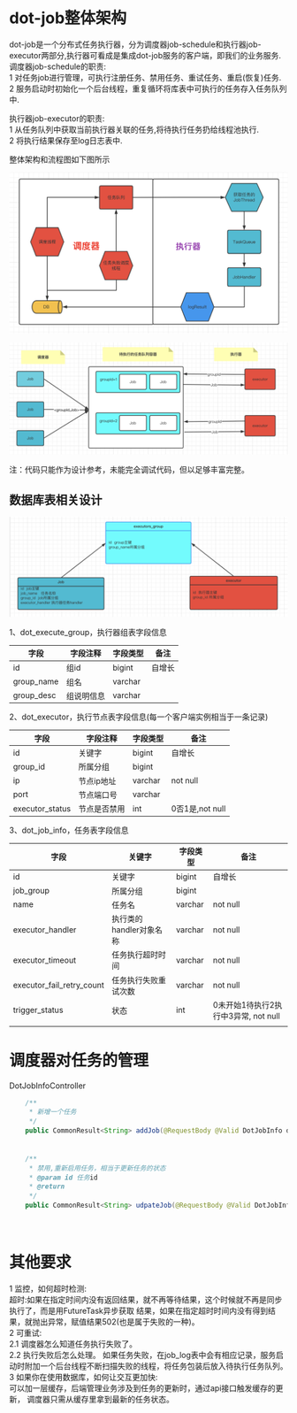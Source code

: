 # dot-job整体架构

dot-job是一个分布式任务执行器，分为调度器job-schedule和执行器job-executor两部分,执行器可看成是集成dot-job服务的客户端，即我们的业务服务.  
调度器job-schedule的职责:  
1 对任务job进行管理，可执行注册任务、禁用任务、重试任务、重启(恢复)任务.  
2 服务启动时初始化一个后台线程，重复循环将库表中可执行的任务存入任务队列中.  


执行器job-executor的职责:  
1 从任务队列中获取当前执行器关联的任务,将待执行任务扔给线程池执行.  
2 将执行结果保存至log日志表中.  


整体架构和流程图如下图所示

![dot-job架构](https://github.com/shuxunyer/dot-job/blob/main/dot-job%20%E6%9E%B6%E6%9E%84%E5%9B%BE.jpg)

![dot-job流程图](https://github.com/shuxunyer/dot-job/blob/main/dot-job%E6%B5%81%E7%A8%8B%E5%9B%BE.jpg)



注：代码只能作为设计参考，未能完全调试代码，但以足够丰富完整。


## 数据库表相关设计
![dot-job表关联图](https://github.com/shuxunyer/dot-job/blob/main/dot-job%E8%A1%A8%E5%85%B3%E8%81%94%E5%85%B3%E7%B3%BB%E5%9B%BE.jpg)

1、dot_execute_group，执行器组表字段信息

| 字段 | 字段注释 | 字段类型 | 备注         |
| ---- | -------- | -------- | ------------ |
| id   | 组id   | bigint   | 自增长       |
| group_name | 组名     | varchar  |              |
| group_desc | 组说明信息     | varchar  |              |

2、dot_executor，执行节点表字段信息(每一个客户端实例相当于一条记录)

| 字段    | 字段注释     | 字段类型 | 备注            |
| ------- | ------------ | -------- | --------------- |
| id      | 关键字       | bigint   | 自增长          |
| group_id | 所属分组     | bigint   |                 |
| ip      | 节点ip地址   | varchar  | not null        |
| port    | 节点端口号   | varchar  |                 |
| executor_status | 节点是否禁用 | int      | 0否1是,not null |

3、dot_job_info，任务表字段信息

| 字段     | 关键字   | 字段类型 | 备注                                 |
| -------- | -------- | -------- | ------------------------------------ |
| id       | 关键字   | bigint   | 自增长                               |
| job_group  | 所属分组 | bigint   |                                      |
| name     | 任务名   | varchar  | not null                             |
| executor_handler | 执行类的handler对象名称 | varchar  | not null                             |
| executor_timeout | 任务执行超时时间 | varchar  | not null                             |
| executor_fail_retry_count | 任务执行失败重试次数 | varchar  | not null                             |
| trigger_status   | 状态     | int      | 0未开始1待执行2执行中3异常, not null |
                 |


# 调度器对任务的管理

DotJobInfoController

```java
    /**
     * 新增一个任务
     */
    public CommonResult<String> addJob(@RequestBody @Valid DotJobInfo dotJobInfo)


    /**
     * 禁用,重新启用任务，相当于更新任务的状态
     * @param id 任务id
     * @return
     */
    public CommonResult<String> udpateJob(@RequestBody @Valid DotJobInfo dotJobInfo)

  
```
# 其他要求
1 监控，如何超时检测:  
超时:如果在指定时间内没有返回结果，就不再等待结果，这个时候就不再是同步执行了，而是用FutureTask异步获取
结果，如果在指定超时时间内没有得到结果，就抛出异常，赋值结果502(也是属于失败的一种)。  
2 可重试:  
2.1 调度器怎么知道任务执行失败了。  
2.2 执行失败后怎么处理。 
如果任务失败，在job_log表中会有相应记录，服务启动时附加一个后台线程不断扫描失败的线程，将任务包装后放入待执行任务队列。  
3 如果你在使用数据库，如何让交互更加快:  
可以加一层缓存，后端管理业务涉及到任务的更新时，通过api接口触发缓存的更新，
调度器只需从缓存里拿到最新的任务状态。  

